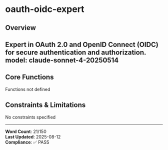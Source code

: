 # oauth-oidc-expert

## Overview

Expert in OAuth 2.0 and OpenID Connect (OIDC) for secure authentication and authorization.
model: claude-sonnet-4-20250514
---

## Core Functions

Functions not defined

## Constraints & Limitations

No constraints specified



---
**Word Count**: 21/150  
**Last Updated**: 2025-08-12  
**Compliance**: ✅ PASS